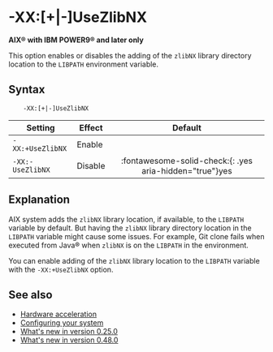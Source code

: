 <!--
* Copyright (c) 2017, 2025 IBM Corp. and others
*
* This program and the accompanying materials are made
* available under the terms of the Eclipse Public License 2.0
* which accompanies this distribution and is available at
* https://www.eclipse.org/legal/epl-2.0/ or the Apache
* License, Version 2.0 which accompanies this distribution and
* is available at https://www.apache.org/licenses/LICENSE-2.0.
*
* This Source Code may also be made available under the
* following Secondary Licenses when the conditions for such
* availability set forth in the Eclipse Public License, v. 2.0
* are satisfied: GNU General Public License, version 2 with
* the GNU Classpath Exception [1] and GNU General Public
* License, version 2 with the OpenJDK Assembly Exception [2].
*
* [1] https://www.gnu.org/software/classpath/license.html
* [2] https://openjdk.org/legal/assembly-exception.html
*
* SPDX-License-Identifier: EPL-2.0 OR Apache-2.0 OR GPL-2.0-only WITH Classpath-exception-2.0 OR GPL-2.0-only WITH OpenJDK-assembly-exception-1.0
-->

# -XX:\[+|-\]UseZlibNX

**AIX&reg; with IBM POWER9&reg; and later only**

This option enables or disables the adding of the `zlibNX` library directory location to the `LIBPATH` environment variable.


## Syntax

        -XX:[+|-]UseZlibNX

| Setting               | Effect  | Default                                                                            |
|-----------------------|---------|:----------------------------------------------------------------------------------:|
| `-XX:+UseZlibNX` |  Enable  |           |
| `-XX:-UseZlibNX` | Disable |   :fontawesome-solid-check:{: .yes aria-hidden="true"}<span class="sr-only">yes</span>   |


## Explanation

AIX system adds the `zlibNX` library location, if available, to the `LIBPATH` variable by default. But having the `zlibNX` library directory location in the `LIBPATH` variable might cause some issues. For example, Git clone fails when executed from Java&reg; when `zlibNX` is on the `LIBPATH` in the environment.

You can enable adding of the `zlibNX` library location to the `LIBPATH` variable with the `-XX:+UseZlibNX` option.

## See also

- [Hardware acceleration](introduction.md#hardware-acceleration)
- [Configuring your system](configuring.md)
- [What's new in version 0.25.0](version0.25.md#enabling-zlibnx-hardware-accelerated-data-compression-and-decompression-on-aix)
- [What's new in version 0.48.0](version0.48.md#loading-of-the-zlibnx-library-on-aix-is-disabled-by-default)

<!-- ==== END OF TOPIC ==== xxusezlibnx.md ==== -->
